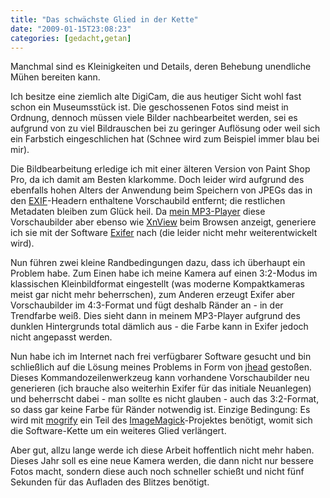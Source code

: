 ```yaml
---
title: "Das schwächste Glied in der Kette"
date: "2009-01-15T23:08:23"
categories: [gedacht,getan]
---
```


Manchmal sind es Kleinigkeiten und Details, deren Behebung unendliche Mühen bereiten kann.

Ich besitze eine ziemlich alte DigiCam, die aus heutiger Sicht wohl fast schon ein Museumsstück ist. Die geschossenen Fotos sind meist in Ordnung, dennoch müssen viele Bilder nachbearbeitet werden, sei es aufgrund von zu viel Bildrauschen bei zu geringer Auflösung oder weil sich ein Farbstich eingeschlichen hat (Schnee wird zum Beispiel immer blau bei mir).

Die Bildbearbeitung erledige ich mit einer älteren Version von Paint Shop Pro, da ich damit am Besten klarkomme. Doch leider wird aufgrund des ebenfalls hohen Alters der Anwendung beim Speichern von JPEGs das in den [EXIF](http://de.wikipedia.org/wiki/Exif)-Headern enthaltene Vorschaubild entfernt; die restlichen Metadaten bleiben zum Glück heil. Da [mein MP3-Player](/2008/04/26/sony-hat-mich-wieder/) diese Vorschaubilder aber ebenso wie [XnView](http://www.xnview.com/) beim Browsen anzeigt, generiere ich sie mit der Software [Exifer](http://www.friedemann-schmidt.com/software/exifer/) nach (die leider nicht mehr weiterentwickelt wird).

Nun führen zwei kleine Randbedingungen dazu, dass ich überhaupt ein Problem habe. Zum Einen habe ich meine Kamera auf einen 3:2-Modus im klassischen Kleinbildformat eingestellt (was moderne Kompaktkameras meist gar nicht mehr beherrschen), zum Anderen erzeugt Exifer aber Vorschaubilder im 4:3-Format und fügt deshalb Ränder an - in der Trendfarbe weiß. Dies sieht dann in meinem MP3-Player aufgrund des dunklen Hintergrunds total dämlich aus - die Farbe kann in Exifer jedoch nicht angepasst werden.

Nun habe ich im Internet nach frei verfügbarer Software gesucht und bin schließlich auf die Lösung meines Problems in Form von [jhead](http://www.sentex.net/~mwandel/jhead/) gestoßen. Dieses Kommandozeilenwerkzeug kann vorhandene Vorschaubilder neu generieren (ich brauche also weiterhin Exifer für das initiale Neuanlegen) und beherrscht dabei - man sollte es nicht glauben - auch das 3:2-Format, so dass gar keine Farbe für Ränder notwendig ist. Einzige Bedingung: Es wird mit [mogrify](http://www.imagemagick.org/www/mogrify.html) ein Teil des [ImageMagick](http://www.imagemagick.org/index.html)-Projektes benötigt, womit sich die Software-Kette um ein weiteres Glied verlängert.

Aber gut, allzu lange werde ich diese Arbeit hoffentlich nicht mehr haben. Dieses Jahr soll es eine neue Kamera werden, die dann nicht nur bessere Fotos macht, sondern diese auch noch schneller schießt und nicht fünf Sekunden für das Aufladen des Blitzes benötigt.
